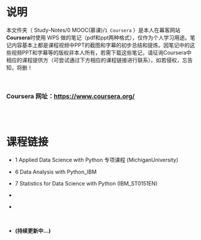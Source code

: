 # 说明
本文件夹（ Study-Notes/0 MOOC(慕课)/`1 Coursera` ）是本人在幕客网站**Coursera**时使用 WPS 做的笔记（pdf和ppt两种格式），仅作为个人学习用途。笔记内容基本上都是课程视频中PPT的截图和字幕的初步总结和提炼。因笔记中的这些视频PPT和字幕等的版权非本人所有，若需下载这些笔记，请征询Coursera中相应的课程提供方（可尝试通过下方相应的课程链接进行联系）。如若侵权，忘告知，将删！

<br>

### Coursera 网址：https://www.coursera.org/

<br>
<br>


# 课程链接
* 1 <a href="https://www.coursera.org/specializations/data-science-python" style="text-decoration:none">Applied Data Science with Python 专项课程 (MichiganUniversity)</a>

* 6 <a href="https://www.coursera.org/learn/data-analysis-with-python" style="text-decoration:none">Data Analysis with Python_IBM</a>

* 7 <a href="https://www.coursera.org/learn/statistics-for-data-science-python" style="text-decoration:none">Statistics for Data Science with Python (IBM_ST0151EN)</a>

* <a href="" style="text-decoration:none"></a>

* <a href="" style="text-decoration:none"></a>

<br>

* **(持续更新中...)**
